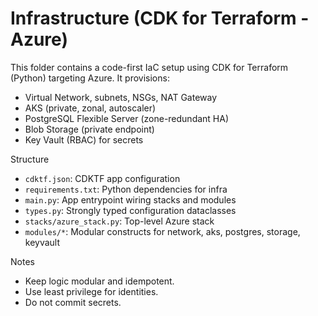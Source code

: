 # Infrastructure (CDK for Terraform - Azure)

This folder contains a code-first IaC setup using CDK for Terraform (Python) targeting Azure. It provisions:
- Virtual Network, subnets, NSGs, NAT Gateway
- AKS (private, zonal, autoscaler)
- PostgreSQL Flexible Server (zone-redundant HA)
- Blob Storage (private endpoint)
- Key Vault (RBAC) for secrets

Structure
- `cdktf.json`: CDKTF app configuration
- `requirements.txt`: Python dependencies for infra
- `main.py`: App entrypoint wiring stacks and modules
- `types.py`: Strongly typed configuration dataclasses
- `stacks/azure_stack.py`: Top-level Azure stack
- `modules/*`: Modular constructs for network, aks, postgres, storage, keyvault

Notes
- Keep logic modular and idempotent.
- Use least privilege for identities.
- Do not commit secrets.

